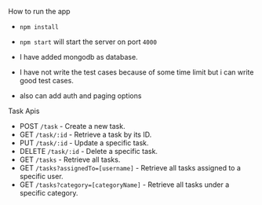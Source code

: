 How to run the app
- `npm install`
- `npm start`
 will start the server on port `4000`

- I have added mongodb as database.
- I have not write the test cases because of some time limit but i can write good test cases.
- also can add auth and paging options

Task Apis
- POST `/task` - Create a new task.
- GET `/task/:id` - Retrieve a task by its ID.
- PUT `/task/:id` - Update a specific task.
- DELETE `/task/:id` - Delete a specific task.
- GET `/tasks` - Retrieve all tasks.
- GET `/tasks?assignedTo=[username]` - Retrieve all tasks assigned to a specific user.
- GET `/tasks?category=[categoryName]` - Retrieve all tasks under a specific category.
